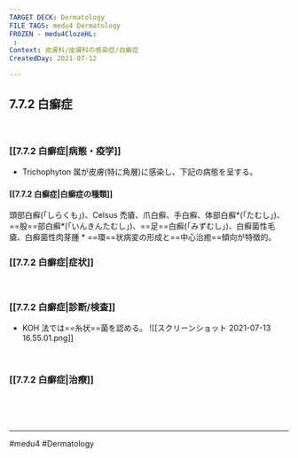 ```yaml
---
TARGET DECK: Dermatology
FILE TAGS: medu4 Dermatology
FROZEN - medu4ClozeHL:
 : 
Context: 皮膚科/皮膚科の感染症/白癬症
CreatedDay: 2021-07-12

---
```


## 7.7.2 白癬症

<br>

### [[7.7.2 白癬症|病態・疫学]]
* Trichophyton 属が皮膚(特に角層)に感染し、下記の病態を呈する。 
#### [[7.7.2 白癬症|白癬症の種類]]
頭部白癬(「しらくも」)、Celsus 禿瘡、爪白癬、手白癬、体部白癬*(「たむし」)、==股==部白癬\*(「いんきんたむし」)、==足==白癬(「みずむし」)、白癬菌性毛瘡、白癬菌性肉芽腫
\* ==環==状病変の形成と==中心治癒==傾向が特徴的。
<br>
<!--ID: 1626163349622-->


### [[7.7.2 白癬症|症状]]


<br>

### [[7.7.2 白癬症|診断/検査]]
* KOH 法では==糸状==菌を認める。
![[スクリーンショット 2021-07-13 16.55.01.png]]
<!--ID: 1626163349628-->


<br>

### [[7.7.2 白癬症|治療]]


<br><br><br>

---
#medu4 #Dermatology  
